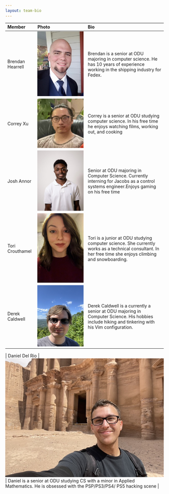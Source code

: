 ```yaml
---
layout: team-bio
---
```


| Member           | Photo                                                                      | Bio                                                                                                                                                      |
| :--------------- | :------------------------------------------------------------------------- | :------------------------------------------------------------------------------------------------------------------------------------------------------- |
| Brendan Hearrell | ![Brendan Bio Image](Images/Brendan%20Bio%20Image.jpg)                     | Brendan is a senior at ODU majoring in computer science. He has 10 years of experience working in the shipping industry for Fedex.                       |
| Correy Xu        | ![Correy Bio Image](Images/CorreyBioImage.jpg)                             | Correy is a senior at ODU studying computer science. In his free time he enjoys watching films, working out, and cooking                                 |
| Josh Annor       | ![Josh Bio Image](Images/joshpicture.jpeg)                                 | Senior at ODU majoring in Computer Science. Currently interning for Jacobs as a control systems engineer.Enjoys gaming on his free time                  |
| Tori Crouthamel  | ![Tori Bio Image](Images/ToriBioImage.jpeg)                                | Tori is a junior at ODU studying computer science. She currently works as a technical consultant. In her free time she enjoys climbing and snowboarding. |
| Derek Caldwell          | ![Derek Bio Image](Images/derek_bio_image.jpeg) |  Derek Caldwell is a currently a senior at ODU majoring in Computer Science. His hobbies include hiking and tinkering with his Vim configuration. 

| Daniel Del Rio          | ![Danny Bio Image](Images/Danny_img.jpeg) | Daniel is a senior at ODU studying CS with a minor in Applied Mathematics. He is obsessed with the PSP/PS3/PS4/ PS5 hacking scene                        |

